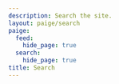 ```yaml
---
description: Search the site.
layout: paige/search
paige:
  feed:
    hide_page: true
  search:
    hide_page: true
title: Search
---
```

